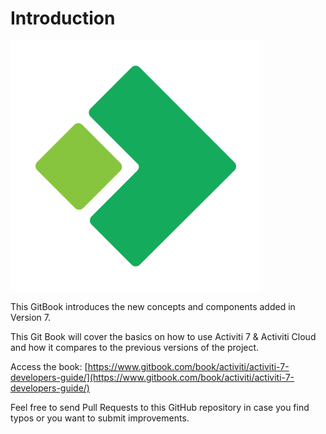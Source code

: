 # Introduction

[![Activiti](../.gitbook/assets/acitiviti_icon_fullcolor_github_400x400.png)](https://github.com/Activiti)

This GitBook introduces the new concepts and components added in Version 7.

This Git Book will cover the basics on how to use Activiti 7 & Activiti Cloud and how it compares to the previous versions of the project.

Access the book: [https://www.gitbook.com/book/activiti/activiti-7-developers-guide/](https://www.gitbook.com/book/activiti/activiti-7-developers-guide/)

Feel free to send Pull Requests to this GitHub repository in case you find typos or you want to submit improvements.

